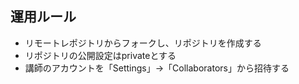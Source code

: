 ## 運用ルール

- リモートレポジトリからフォークし、リポジトリを作成する
- リポジトリの公開設定はprivateとする
- 講師のアカウントを「Settings」→「Collaborators」から招待する
